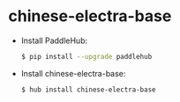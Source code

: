 # chinese-electra-base
* Install PaddleHub: 

    ```bash
    $ pip install --upgrade paddlehub
    ```

* Install chinese-electra-base: 

    ```bash
    $ hub install chinese-electra-base
    ```
